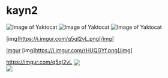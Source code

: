 # kayn2

![Image of Yaktocat](https://imgur.com/M9ywhf4)
![Image of Yaktocat](https://imgur.com/gNQ4KX1)
![Image of Yaktocat]()

[img]https://i.imgur.com/q5qI2vL.png[/img]

[Imgur]()
[img]https://i.imgur.com/rHUQGYf.png[/img]

https://imgur.com/q5qI2vL
<img align="center" src="https://imgur.com/q5qI2vL.png"></br>
<img align="center" src="https://i.imgur.com/rHUQGYf.png"></br>

